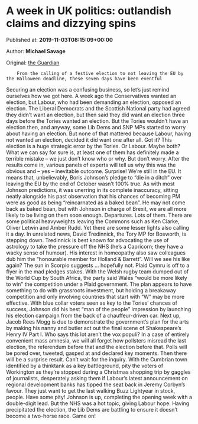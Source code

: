 
# A week in UK politics: outlandish claims and dizzying spins

Published at: **2019-11-03T08:15:09+00:00**

Author: **Michael Savage**

Original: [the Guardian](https://www.theguardian.com/theobserver/2019/nov/03/a-week-in-uk-politics-outlandish-claims-and-dizzying-spins)


        From the calling of a festive election to not leaving the EU by the Halloween deadline, these seven days have been eventful
      
Securing an election was a confusing business, so let’s just remind ourselves how we got here. A week ago the Conservatives wanted an election, but Labour, who had been demanding an election, opposed an election. The Liberal Democrats and the Scottish National party had agreed they didn’t want an election, but then said they did want an election three days before the Tories wanted an election. But the Tories wouldn’t have an election then, and anyway, some Lib Dems and SNP MPs started to worry about having an election. But none of that mattered because Labour, having not wanted an election, decided it did want one after all. Got it?
This election is a huge strategic error by the Tories. Or Labour. Maybe both? What we can say for sure is, at least one of them has definitely made a terrible mistake – we just don’t know who or why. But don’t worry. After the results come in, various panels of experts will tell us why this was the obvious and – yes – inevitable outcome.
Surprise! We’re still in the EU. It means that, unbelievably, Boris Johnson’s pledge to “die in a ditch” over leaving the EU by the end of October wasn’t 100% true. As with most Johnson predictions, it was unerring in its complete inaccuracy, sitting neatly alongside his past observation that his chances of becoming PM were as good as being “reincarnated as a baked bean”. He may not come back as baked bean, but with Johnson in charge of Brexit, we are all more likely to be living on them soon enough.
Departures. Lots of them. There are some political heavyweights leaving the Commons such as Ken Clarke, Oliver Letwin and Amber Rudd. Yet there are some lesser lights also calling it a day. In unrelated news, David Tredinnick, the Tory MP for Bosworth, is stepping down. Tredinnick is best known for advocating the use of astrology to take the pressure off the NHS (he’s a Capricorn; they have a wacky sense of humour). His interest in homeopathy also saw colleagues dub him the “honourable member for Holland & Barrett”. Will we see his like again? The sun in Scorpio suggests ... hopefully not.
Plaid Cymru is off to a flyer in the mad pledges stakes. With the Welsh rugby team dumped out of the World Cup by South Africa, the party said Wales “would be more likely to win” the competition under a Plaid government. The plan appears to have something to do with grassroots investment, but holding a breakaway competition and only involving countries that start with “W” may be more effective.
With blue collar voters seen as key to the Tories’ chances of success, Johnson did his best “man of the people” impression by launching his election campaign from the back of a chauffeur-driven car. Next up, Jacob Rees Mogg is due to demonstrate the government’s plan for the arts by making his nanny and butler act out the final scene of Shakespeare’s Henry IV Part I. Who says this lot aren’t the vox populi?
In a case of entirely convenient mass amnesia, we will all forget how pollsters misread the last election, the referendum before that and the election before that. Polls will be pored over, tweeted, gasped at and declared key moments. Then there will be a surprise result. Can’t wait for the inquiry.
With the Cumbrian town identified by a thinktank as a key battleground, pity the voters of Workington as they’re stopped during a Christmas shopping trip by gaggles of journalists, desperately asking them if Labour’s latest announcement on regional development banks has tipped the seat back in Jeremy Corbyn’s favour. They just want to get the last walking Buzz Lightyear in stock, people. Have some pity!
Johnson is up, completing the opening week with a double-digit lead. But the NHS was a hot topic, giving Labour hope. Having precipitated the election, the Lib Dems are battling to ensure it doesn’t become a two-horse race. Game on!
